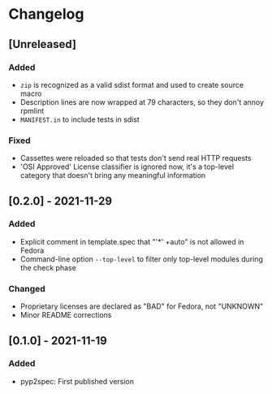 # Changelog

## [Unreleased]
### Added
- `zip` is recognized as a valid sdist format and used to create source macro
- Description lines are now wrapped at 79 characters, so they don't annoy rpmlint
- `MANIFEST.in` to include tests in sdist

### Fixed
- Cassettes were reloaded so that tests don't send real HTTP requests
- 'OSI Approved' License classifier is ignored now, it's a top-level category
that doesn't bring any meaningful information


## [0.2.0] - 2021-11-29
### Added
- Explicit comment in template.spec that "'*' +auto" is not allowed in Fedora
- Command-line option `--top-level` to filter only top-level modules during the check phase

### Changed
- Proprietary licenses are declared as "BAD" for Fedora, not "UNKNOWN"
- Minor README corrections


## [0.1.0] - 2021-11-19
### Added
- pyp2spec: First published version
